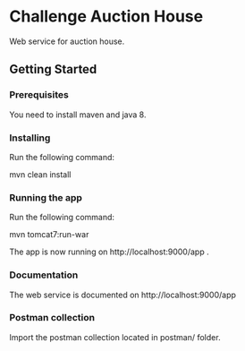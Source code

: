 # Challenge Auction House

Web service for auction house.

## Getting Started

### Prerequisites

You need to install maven and java 8.

### Installing

Run the following command:

mvn clean install

### Running the app

Run the following command:

mvn tomcat7:run-war

The app is now running on http://localhost:9000/app .

### Documentation

The web service is documented on http://localhost:9000/app

### Postman collection
 
Import the postman collection located in postman/ folder.
